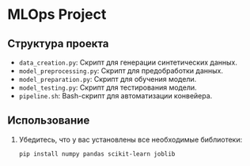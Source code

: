# MLOps Project

## Структура проекта

- `data_creation.py`: Скрипт для генерации синтетических данных.
- `model_preprocessing.py`: Скрипт для предобработки данных.
- `model_preparation.py`: Скрипт для обучения модели.
- `model_testing.py`: Скрипт для тестирования модели.
- `pipeline.sh`: Bash-скрипт для автоматизации конвейера.

## Использование

1. Убедитесь, что у вас установлены все необходимые библиотеки:
   ```bash
   pip install numpy pandas scikit-learn joblib
